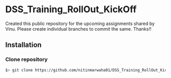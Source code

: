 # DSS_Training_RollOut_KickOff
Created this public repository for the upcoming assignments shared by Vinu. Please create individual branches to commit the same. Thanks!!

## Installation

### Clone repository

```bash
$> git clone https://github.com/nitinmarwaha01/DSS_Training_RollOut_KickOff.git
```
